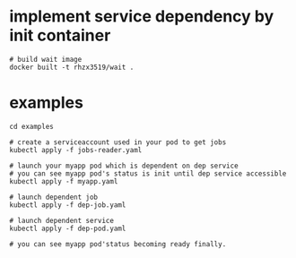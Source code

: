 # implement service dependency by init container

```shell
# build wait image
docker built -t rhzx3519/wait .
```

# examples
```shell
cd examples

# create a serviceaccount used in your pod to get jobs
kubectl apply -f jobs-reader.yaml

# launch your myapp pod which is dependent on dep service
# you can see myapp pod's status is init until dep service accessible
kubectl apply -f myapp.yaml

# launch dependent job
kubectl apply -f dep-job.yaml

# launch dependent service
kubectl apply -f dep-pod.yaml

# you can see myapp pod'status becoming ready finally.
```